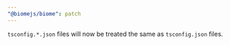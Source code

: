 ```yaml
---
"@biomejs/biome": patch
---
```


`tsconfig.*.json` files will now be treated the same as `tsconfig.json` files.
